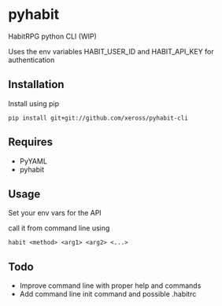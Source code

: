pyhabit
===============

HabitRPG python CLI (WIP)

Uses the env variables HABIT_USER_ID and HABIT_API_KEY for authentication

Installation
------------

Install using pip

    pip install git+git://github.com/xeross/pyhabit-cli

Requires
--------

* PyYAML
* pyhabit

Usage
-----

Set your env vars for the API

call it from command line using 

    habit <method> <arg1> <arg2> <...>

Todo
----

* Improve command line with proper help and commands
* Add command line init command and possible .habitrc
